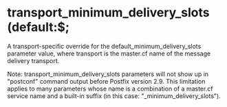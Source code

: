 # transport_minimum_delivery_slots (default:$; 

 A transport-specific override for the default_minimum_delivery_slots
parameter value, where transport is the master.cf name of
the message delivery transport. 

 Note: transport_minimum_delivery_slots parameters will
not show up in "postconf" command output before Postfix version
2.9.  This limitation applies to many parameters whose name is a
combination of a master.cf service name and a built-in suffix (in
this case: "_minimum_delivery_slots"). 


